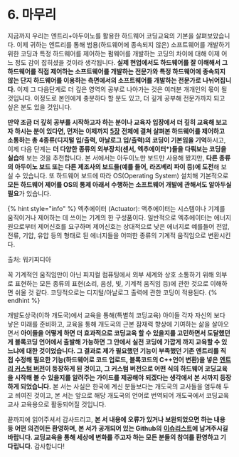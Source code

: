 # 6. 마무리

지금까지 우리는 엔트리+아두이노를 활용한 하드웨어 코딩교육의 기본을 살펴보았습니다. 이제 귀하는 엔트리를 통해 범용\(하드웨어에 종속되지 않은\) 소프트웨어를 개발하기 위한 코딩과 특정 하드웨어를 제어하는 펌웨어를 개발하는 코딩의 차이에 대해 이제 어느 정도 감이 잡히셨을 것이라 생각됩니다. **실제 현업에서도 하드웨어를 잘 이해해서 그 하드웨어를 직접 제어하는 소프트웨어를 개발하는 전문가와 특정 하드웨어에 종속되지 않는 단지 하드웨어를 이용하는 측면에서의 소프트웨어를 개발하는 전문가로 나뉘어집니다.** 이제 그 다음단계로 더 깊은 영역의 공부로 나아가는 것은 여러분 개개인의 몫이 될 것입니다. 이정도로 본인에게 충분하다 할 분도 있고, 더 깊게 공부해 전문가까지 되고 싶은 분도 있을 것입니다.

**만약 조금 더 깊히 공부를 시작하고자 하는 분이나 교육자 입장에서 더 깊히 교육해 보고자 하시는 분이 있다면, 먼저는 이제까지** [**5장**](block_coding/) **전체에 결쳐 살펴본 하드웨어를 제어하고 소통하는 총 4종류\(디지털 입/출력, 아날로그 입/출력\)의 코딩이 기본임을 기억**하시고, 이제 다음 단계는 **더 다양한 종류의 외부장치\(센서, 엑추에이터\*\)들을 다뤄보는 코딩을 실습**해 보는 것을 추천합니다. 본 서에서는 아두이노만 보드만 사용해 봤지만, **다른 종류의 아두이노 보드 또는 다른 제조사의 보드들\(예를 들어, 라즈베리 파이 등\)에 도전**해 보실 수 있습니다. 또 하드웨어 보드에 따라 OS\(Operating System\) 설치해 기본적으로 **모든 하드웨어 제어를 OS의 통제 아래서 수행하는 소프트웨어 개발에 관해서도 알아두실 필요**가 있습니다. 

{% hint style="info" %}
엑추에이터 \(Actuator\): 액추에이터는 시스템이나 기계를 움직이거나 제어하는 데 쓰이는 기계의 한 구성품이다. 일반적으로 엑추에이터는 에너지원으로부터 제어신호를 요구하며 제어신호는 상대적으로 낮은 에너지로 예를들어 전압, 전류, 기압, 유압 등의 형태로 된 에너지들을 어떠한 종류의 기계적 움직임으로 변환시킨다.

출처: 워키피디아 

꼭 기계적인 움직임만이 아닌 피지컬 컴퓨팅에서 외부 세계와 상호 소통하기 위해 외부로 표현하는 모든 종류의 표현\(소리, 음성, 빛, 기계적 움직임 등\)에 관한 것으로 이해하면 쉬울 것 같다. 코딩적으로는 디지털/아날로그 출력에 관한 코딩이 적용된다.
{% endhint %}

개발도상국\(이하 개도국\)에서 교육을 통해\(특별히 코딩교육\) 아이들 각자 자신의 보다 낳은 미래를 준비하고, 교육을 통해 개도국의 근본 잠재력 향상에 기여하는 삶을 살아오면서 **아이들을 어떻게 하면 더 효과적으로 코딩교육 할 수 있을지를 고민하면서 도달했던게 블록코딩 언어에서 출발해 가능하면 그 안에서 실전 코딩에 가깝게 까지 교육할 수 있느냐에 대한 것이었습니다. 그 결과로 제가 필요했던 기능이 부족했던 기존 엔트리를 직접 수정해 필요한 기능\(하드웨어로 코드 업로드, 블록코드의 C++언어 변환\)을 넣은** [**엔트리 커스텀 버전**](https://github.com/JeongJun-Lee/entry-offline)**이 등장하게 된 것이고, 그 커스텀 버전으로 어떤 식의 하드웨어 코딩교육을 시작해 볼 수 있을지를 알려주는 가이드를 제공해야 되겠다는 생각에서 본 서까지 등장하게 되었습니다.** 본 서는 사실은 한국에 계신 분들보다는 개도국의 교사들을 염두해 두고 씌여진 것이고, 본 서는 앞으로 해당 개도국의 언어로 번역되어 개도국에서 코딩교육 교사 교육용으로 활동되어질 것입니다. 

끝까지에 읽어주셔서 감사드리고, **본 서 내용에 오류가 있거나 보완되었으면 하는 내용 등 어떤 의견이든 환영하며, 본 서가 공개되어 있는 Github의** [**이슈리스트**](https://github.com/JeongJun-Lee/entry-arduino/issues)**에 남겨주시길 바랍니다. 교딩교육을 통해 세상에 변화를 주고자 하는 모든 분들의 참여를 환영하고 기다립니다.** 감사합니다!

